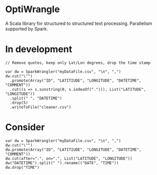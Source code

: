 OptiWrangle
===========

A Scala library for structured to structured text processing. Parallelism supported by Spark.

In development
=======

    // Remove quotes, keep only Lat/Lon degrees, drop the time stamp

    var dw = SparkWrangler("myDataFile.csv", "\n", ",")
    dw.cut("\"")
      .promote(Array("ID", "LATITIUDE", "LONGITUDE", "DATETIME", "COMMENT"))
      .cut((s => s.sunstring(0, s.indexOf("."))), List("LATITUDE", "LONGITUDE"))
      .split(" ", "DATETIME")
      .drop(5)
      .writeToFile("cleaner.csv")
      
Consider
========

    var dw = SparkWrangler("myDataFile.csv", "\n", ",")
    dw.cut("\"")
    dw.promote(Array("ID", "LATITIUDE", "LONGITUDE", "DATETIME", "COMMENT"))
    dw.cut(after=".", on=".", List("LATITUDE", "LONGITUDE"))
    dw("DATETIME").split(" ").rename(("DATE", "TIME"))
    dw.drop("TIME")
